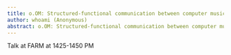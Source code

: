 ```yaml
---
title: o.OM: Structured-functional communication between computer music systems using OSC and Odot
author: whoami (Anonymous)
abstract: o.OM: Structured-functional communication between computer music systems using OSC and Odot
---
```


Talk at FARM at 1425-1450 PM
